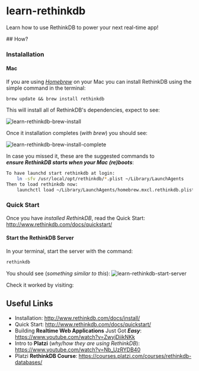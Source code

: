 # learn-rethinkdb

Learn how to use RethinkDB to power your next real-time app!


## How?

### Instalallation

#### Mac

If you are using [*Homebrew*](http://brew.sh/) on your Mac you can install RethinkDB using the simple command in the terminal:

```
brew update && brew install rethinkdb
```

This will install all of RethinkDB's dependencies, expect to see:

![learn-rethinkdb-brew-install](https://cloud.githubusercontent.com/assets/194400/8251410/40d32f96-1674-11e5-8702-f01637d3f6a9.png)

Once it installation completes (*with brew*) you should see:

![learn-rethinkdb-brew-install-complete](https://cloud.githubusercontent.com/assets/194400/8251444/7e09f8ea-1674-11e5-80e0-6ce53313359f.png)

In case you missed it, these are the suggested commands to  
***ensure RethinkDB starts when your Mac (re)boots***:
```sh
To have launchd start rethinkdb at login:
    ln -sfv /usr/local/opt/rethinkdb/*.plist ~/Library/LaunchAgents
Then to load rethinkdb now:
    launchctl load ~/Library/LaunchAgents/homebrew.mxcl.rethinkdb.plist
```


### Quick Start

Once you have *installed RethinkDB*, read the Quick Start:
http://www.rethinkdb.com/docs/quickstart/

#### Start the RethinkDB Server

In your terminal, start the server with the command:
```sh
rethinkdb
```

You should see (*something similar to this*):
![learn-rethinkdb-start-server](https://cloud.githubusercontent.com/assets/194400/8251351/c8aeafb8-1673-11e5-8ec2-d7a46fa3d7ad.png)

Check it worked by visiting:


## Useful Links

+ Installation: http://www.rethinkdb.com/docs/install/
+ Quick Start: http://www.rethinkdb.com/docs/quickstart/
+ Building **Realtime Web Applications** Just Got ***Easy***: https://www.youtube.com/watch?v=ZwyjDiikNKk
+ Intro to **Platzi** (*why/how they are using RethinkDB*): https://www.youtube.com/watch?v=Nb_UzRYDB40
+ Platzi **RethinkDB Course**: https://courses.platzi.com/courses/rethinkdb-databases/
